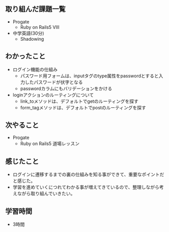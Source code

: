 ## 取り組んだ課題一覧
- Progate
  - Ruby on Rails5 Ⅷ
- 中学英語(30分)
  - Shadowing
## わかったこと
- ログイン機能の仕組み
  - パスワード用フォームは、inputタグのtype属性をpasswordとすると入力したパスワードが伏字となる
  - passwordカラムにもバリデーションをかける
- loginアクションのルーティングについて
  - link_toメソッドは、デフォルトでgetのルーティングを探す
  - form_tagメソッドは、デフォルトでpostのルーティングを探す
## 次やること
- Progate
  - Ruby on Rails5 道場レッスン
## 感じたこと
- ログインに遷移するまでの裏の仕組みを知る事ができて、重要なポイントだと感じた。
- 学習を進めていくにつれてわかる事が増えてきているので、整理しながら考えながら取り組んでいきたい。
## 学習時間
- 3時間